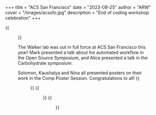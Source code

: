 +++
title = "ACS San Francisco"
date = "2023-08-25"
author = "ARW"
cover = "/images/acssfo.jpg"
description = "End of coding workshop celebration"
+++

{{<figure src="/images/acssfo_mark.jpg" position="center" style="border-radius: 6px;" >}}

The Walker lab was out in full force at ACS San Francisco this year! Mark presented a talk about his automated workflow in the Open Source Symposium, and Alice presented a talk in the Carbohydrate symposium. 


Solomon, Kaushalya and Nina all presented posters on their work in the Comp Poster Session. Congratulations to all! 
{{<figure src="/images/acssfo_nina.jpg" position="center" style="border-radius: 6px;" >}}
{{<figure src="/images/acssfo_solomon.jpg" position="center" style="border-radius: 6px;" >}}
{{<figure src="/images/acssfo_kaushie.jpg" position="center" style="border-radius: 6px;" >}}


